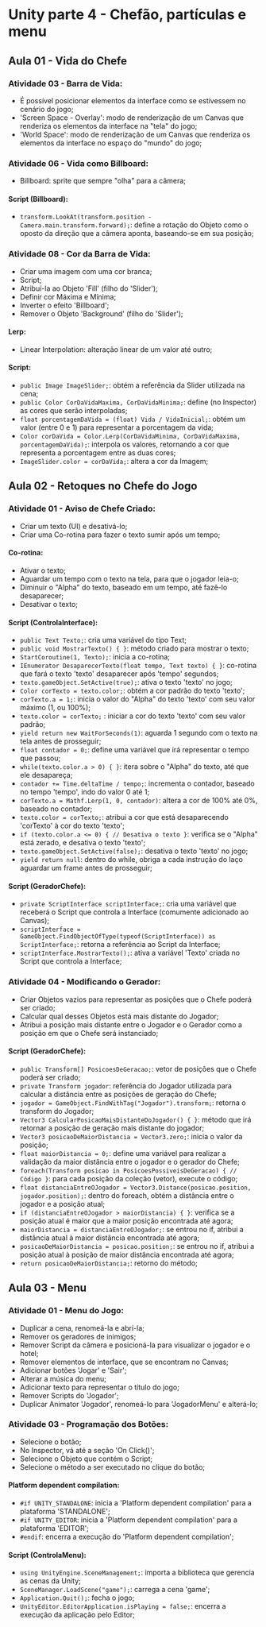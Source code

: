 # Unity parte 4 - Chefão, partículas e menu

## Aula 01 - Vida do Chefe

### Atividade 03 - Barra de Vida:

- É possível posicionar elementos da interface como se estivessem no cenário do jogo;
- 'Screen Space - Overlay': modo de renderização de um Canvas que renderiza os elementos da interface na "tela" do jogo;
- 'World Space': modo de renderização de um Canvas que renderiza os elementos da interface no espaço do "mundo" do jogo;

### Atividade 06 - Vida como Billboard:

- Billboard: sprite que sempre "olha" para a câmera;

#### Script (Billboard):

- `transform.LookAt(transform.position - Camera.main.transform.forward);`: define a rotação do Objeto como o oposto da direção que a câmera aponta, baseando-se em sua posição;

### Atividade 08 - Cor da Barra de Vida:

- Criar uma imagem com uma cor branca;
- Script;
- Atribuí-la ao Objeto 'Fill' (filho do 'Slider');
- Definir cor Máxima e Mínima;
- Inverter o efeito 'Billboard';
- Remover o Objeto 'Background' (filho do 'Slider');

#### Lerp:

- Linear Interpolation: alteração linear de um valor até outro;

#### Script:

- `public Image ImageSlider;`: obtém a referência da Slider utilizada na cena;
- `public Color CorDaVidaMaxima, CorDaVidaMinima;`: define (no Inspector) as cores que serão interpoladas;
- `float porcentagemDaVida = (float) Vida / VidaInicial;`: obtém um valor (entre 0 e 1) para representar a porcentagem da vida;
- `Color corDaVida = Color.Lerp(CorDaVidaMinima, CorDaVidaMaxima, porcentagemDaVida);`: interpola os valores, retornando a cor que representa a porcentagem entre as duas cores;
- `ImageSlider.color = corDaVida;`: altera a cor da Imagem;


## Aula 02 - Retoques no Chefe do Jogo

### Atividade 01 - Aviso de Chefe Criado:

- Criar um texto (UI) e desativá-lo;
- Criar uma Co-rotina para fazer o texto sumir após um tempo;

#### Co-rotina:

- Ativar o texto;
- Aguardar um tempo com o texto na tela, para que o jogador leia-o;
- Diminuir o "Alpha" do texto, baseado em um tempo, até fazê-lo desaparecer;
- Desativar o texto;

#### Script (ControlaInterface):

- `public Text Texto;`: cria uma variável do tipo Text;
- `public void MostrarTexto() { }`: método criado para mostrar o texto;
- `StartCoroutine(1, Texto);`: inicia a co-rotina;
- `IEnumerator DesaparecerTexto(float tempo, Text texto) { }`: co-rotina que fará o texto 'texto' desaparecer após 'tempo' segundos;
- `texto.gameObject.SetActive(true);`: ativa o texto 'texto' no jogo;
- `Color corTexto = texto.color;`: obtém a cor padrão do texto 'texto';
- `corTexto.a = 1;`: inicia o valor do "Alpha" do texto 'texto' com seu valor máximo (1, ou 100%);
- `texto.color = corTexto;` : iniciar a cor do texto 'texto' com seu valor padrão;
- `yield return new WaitForSeconds(1)`: aguarda 1 segundo com o texto na tela antes de prosseguir;
- `float contador = 0;`: define uma variável que irá representar o tempo que passou;
- `while(texto.color.a > 0) { }`: itera sobre o "Alpha" do texto, até que ele desapareça;
- `contador += Time.deltaTime / tempo;`: incrementa o contador, baseado no tempo 'tempo', indo do valor 0 até 1;
- `corTexto.a = Mathf.Lerp(1, 0, contador)`: altera a cor de 100% até 0%, baseado no contador;
- `texto.color = corTexto;`: atribui a cor que está desaparecendo 'corTexto' à cor do texto 'texto';
- `if (texto.color.a <= 0) { // Desativa o texto }`: verifica se o "Alpha" está zerado, e desativa o texto 'texto';
- `texto.gameObject.SetActive(false);`: desativa o texto 'texto' no jogo;
- `yield return null`: dentro do while, obriga a cada instrução do laço aguardar um frame antes de prosseguir;

#### Script (GeradorChefe):

- `private ScriptInterface scriptInterface;`: cria uma variável que receberá o Script que controla a Interface (comumente adicionado ao Canvas);
- `scriptInterface = GameObject.FindObjectOfType(typeof(ScriptInterface)) as ScriptInterface;`: retorna a referência ao Script da Interface;
- `scriptInterface.MostrarTexto();`: ativa a variável 'Texto' criada no Script que controla a Interface;

### Atividade 04 - Modificando o Gerador:

- Criar Objetos vazios para representar as posições que o Chefe poderá ser criado;
- Calcular qual desses Objetos está mais distante do Jogador;
- Atribui a posição mais distante entre o Jogador e o Gerador como a posição em que o Chefe será instanciado;

#### Script (GeradorChefe):

- `public Transform[] PosicoesDeGeracao;`: vetor de posições que o Chefe poderá ser criado;
- `private Transform jogador`: referência do Jogador utilizada para calcular a distância entre as posições de geração do Chefe;
- `jogador = GameObject.FindWithTag("Jogador").transform;`: retorna o transform do Jogador;
- `Vector3 CalcularPosicaoMaisDistanteDoJogador() { }`: método que irá retornar a posição de geração mais distante do jogador;
- `Vector3 posicaoDeMaiorDistancia = Vector3.zero;`: inicia o valor da posição;
- `float maiorDistancia = 0;`: define uma variável para realizar a validação da maior distância entre o jogador e o gerador do Chefe;
- `foreach(Transform posicao in PosicoesPossiveisDeGeracao) { // Código }`: para cada posição da coleção (vetor), execute o código;
- `float distanciaEntreOJogador = Vector3.Distance(posicao.position, jogador.position);`: dentro do foreach, obtém a distância entre o jogador e a posição atual;
- `if (distanciaEntreOJogador > maiorDistancia) { }`: verifica se a posição atual é maior que a maior posição encontrada até agora;
- `maiorDistancia = distanciaEntreOJogador;`: se entrou no if, atribui a distância atual à maior distância encontrada até agora;
- `posicaoDeMaiorDistancia = posicao.position;`: se entrou no if, atribui a posição atual à posição de maior distância encontrada até agora;
- `return posicaoDeMaiorDistancia;`: retorno do método;


## Aula 03 - Menu

### Atividade 01 - Menu do Jogo:

- Duplicar a cena, renomeá-la e abrí-la;
- Remover os geradores de inimigos;
- Remover Script da câmera e posicioná-la para visualizar o jogador e o hotel;
- Remover elementos de interface, que se encontram no Canvas;
- Adicionar botões 'Jogar' e 'Sair';
- Alterar a música do menu;
- Adicionar texto para representar o título do jogo;
- Remover Scripts do 'Jogador';
- Duplicar Animator 'Jogador', renomeá-lo para 'JogadorMenu' e alterá-lo;

### Atividade 03 - Programação dos Botões:

- Selecione o botão;
- No Inspector, vá até a seção 'On Click()';
- Selecione o Objeto que contém o Script;
- Selecione o método a ser executado no clique do botão;

#### Platform dependent compilation:

- `#if UNITY_STANDALONE`: inicia a 'Platform dependent compilation' para a plataforma 'STANDALONE';
- `#if UNITY_EDITOR`: inicia a 'Platform dependent compilation' para a plataforma 'EDITOR';
- `#endif`: encerra a execução do 'Platform dependent compilation';

#### Script (ControlaMenu):

- `using UnityEngine.SceneManagement;`: importa a biblioteca que gerencia as cenas da Unity;
- `SceneManager.LoadScene("game");`: carrega a cena 'game';
- `Application.Quit();`: fecha o jogo;
- `UnityEditor.EditorApplication.isPlaying = false;`: encerra a execução da aplicação pelo Editor;
